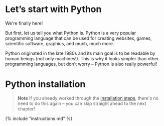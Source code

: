 # Let’s start with Python

We're finally here!

But first, let us tell you what Python is. Python is a very popular programming language that can be used for creating websites, games, 
scientific software, graphics, and much, much more.

Python originated in the late 1980s and its main goal is to be readable by human beings (not only machines!). This is why it looks 
simpler than other programming languages, but don't worry – Python is also really powerful!

# Python installation

> **Note** If you already worked through the [installation steps](../README.md), there's no need to do this again – you 
> can skip straight ahead to the next chapter!

{% include "instructions.md" %}

